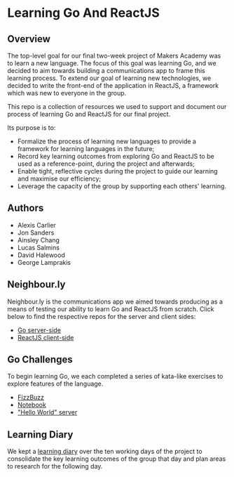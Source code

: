 # Learning Go And ReactJS

## Overview
The top-level goal for our final two-week project of Makers Academy was to learn a new language. The focus of this goal was learning Go, and we decided to aim towards building a communications app to frame this learning process. To extend our goal of learning new technologies, we decided to write the front-end of the application in ReactJS, a framework which was new to everyone in the group.

This repo is a collection of resources we used to support and document our process of learning Go and ReactJS for our final project.

Its purpose is to:
- Formalize the process of learning new languages to provide a framework for learning languages in the future;
- Record key learning outcomes from exploring Go and ReactJS to be used as a reference-point, during the project and afterwards;
- Enable tight, reflective cycles during the project to guide our learning and maximise our efficiency;
- Leverage the capacity of the group by supporting each others' learning.

## Authors

- Alexis Carlier
- Jon Sanders
- Ainsley Chang
- Lucas Salmins
- David Halewood
- George Lamprakis

## Neighbour.ly

Neighbour.ly is the communications app we aimed towards producing as a means of testing our ability to learn Go and ReactJS from scratch. Click below to find the respective repos for the server and client sides:

- [Go server-side](https://github.com/ainsleybc/neighbourly)
- [ReactJS client-side](https://github.com/alexiscarlier/neighbourly-app)

## Go Challenges

To begin learning Go, we each completed a series of kata-like exercises to explore features of the language.

- [FizzBuzz](https://github.com/haletothewood/FizzBuzzGo)
- [Notebook](https://github.com/jonsanders101/go-notemaker)
- ["Hello World" server](https://github.com/jonsanders101/helloworld-go)

## Learning Diary

We kept a [learning diary](https://github.com/haletothewood/LearningGoAndReact/blob/master/learing-diary.md) over the ten working days of the project to consolidate the key learning outcomes of the group that day and plan areas to research for the following day.
